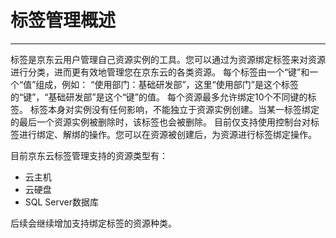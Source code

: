 ﻿# 标签管理概述

------

标签是京东云用户管理自己资源实例的工具。您可以通过为资源绑定标签来对资源进行分类，进而更有效地管理您在京东云的各类资源。
每个标签由一个“键”和一个“值”组成，例如： “使用部门：基础研发部”，这里“使用部门”是这个标签的“键”，“基础研发部”是这个“键”的值。
 每个资源最多允许绑定10个不同键的标签。
标签本身对实例没有任何影响，不能独立于资源实例创建。当某一标签绑定的最后一个资源实例被删除时，该标签也会被删除。
目前仅支持使用控制台对标签进行绑定、解绑的操作。您可以在资源被创建后，为资源进行标签绑定操作。

目前京东云标签管理支持的资源类型有：

 - 云主机
 - 云硬盘
 - SQL Server数据库

后续会继续增加支持绑定标签的资源种类。
